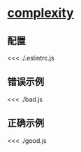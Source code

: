 # [complexity](https://eslint.org/docs/rules/complexity)

## 配置

<<< ./.eslintrc.js

## 错误示例

<<< ./bad.js

## 正确示例

<<< ./good.js
